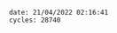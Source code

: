 

                date: 21/04/2022 02:16:41
                cycles: 28740

                         